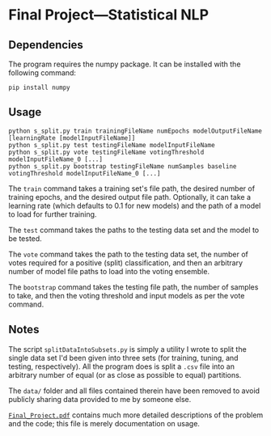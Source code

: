 # Final Project&mdash;Statistical NLP

## Dependencies

The program requires the numpy package. It can be installed with the following command:

	pip install numpy



## Usage

	python s_split.py train trainingFileName numEpochs modelOutputFileName [learningRate [modelInputFileName]]
	python s_split.py test testingFileName modelInputFileName
	python s_split.py vote testingFileName votingThreshold modelInputFileName_0 [...]
	python s_split.py bootstrap testingFileName numSamples baseline votingThreshold modelInputFileName_0 [...]

The `train` command takes a training set's file path, the desired number of training epochs, and the desired output file path. Optionally, it can take a learning rate (which defaults to 0.1 for new models) and the path of a model to load for further training.

The `test` command takes the paths to the testing data set and the model to be tested.

The `vote` command takes the path to the testing data set, the number of votes required for a positive (split) classification, and then an arbitrary number of model file paths to load into the voting ensemble.

The `bootstrap` command takes the testing file path, the number of samples to take, and then the voting threshold and input models as per the vote command.



## Notes

The script `splitDataIntoSubsets.py` is simply a utility I wrote to split the single data set I'd been given into three sets (for training, tuning, and testing, respectively). All the program does is split a `.csv` file into an arbitrary number of equal (or as close as possible to equal) partitions.

The `data/` folder and all files contained therein have been removed to avoid publicly sharing data provided to me by someone else.

[`Final_Project.pdf`](Final_Project.pdf) contains much more detailed descriptions of the problem and the code; this file is merely documentation on usage.
